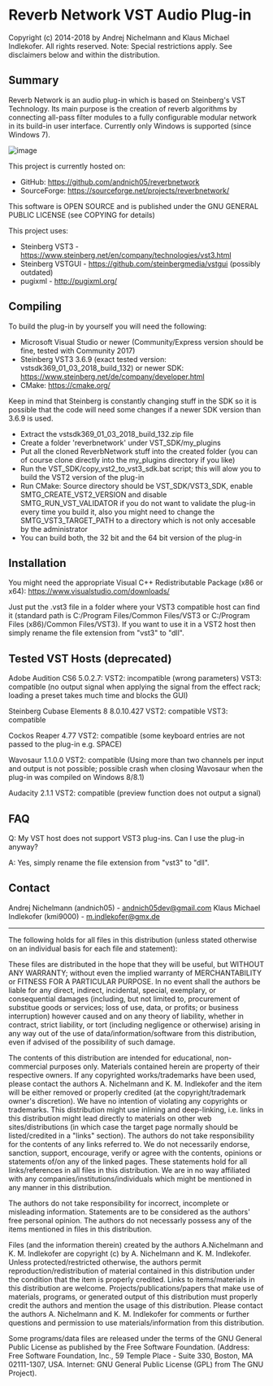 # Reverb Network VST Audio Plug-in
Copyright (c) 2014-2018 by Andrej Nichelmann and Klaus Michael Indlekofer. All rights reserved.
Note: Special restrictions apply. See disclaimers below and within the distribution.

## Summary
Reverb Network is an audio plug-in which is based on Steinberg's VST Technology. Its main purpose is the creation of reverb algorithms by connecting all-pass filter modules to a fully configurable modular network in its build-in user interface. Currently only Windows is supported (since Windows 7).

 ![image](https://user-images.githubusercontent.com/14234092/37571711-7e99da16-2b00-11e8-8fa2-99d179f60786.png)

This project is currently hosted on:
* GitHub: https://github.com/andnich05/reverbnetwork
* SourceForge: https://sourceforge.net/projects/reverbnetwork/

This software is OPEN SOURCE and is published under the GNU GENERAL PUBLIC LICENSE (see COPYING for details)

This project uses:
* Steinberg VST3 - https://www.steinberg.net/en/company/technologies/vst3.html
* Steinberg VSTGUI - https://github.com/steinbergmedia/vstgui (possibly outdated)
* pugixml - http://pugixml.org/


## Compiling
To build the plug-in by yourself you will need the following:

* Microsoft Visual Studio or newer (Community/Express version should be fine, tested with Community 2017)
* Steinberg VST3 3.6.9 (exact tested version: vstsdk369_01_03_2018_build_132) or newer SDK: https://www.steinberg.net/de/company/developer.html
* CMake: https://cmake.org/

Keep in mind that Steinberg is constantly changing stuff in the SDK so it is possible that the code will need some changes if a newer SDK version than 3.6.9 is used.

* Extract the vstsdk369_01_03_2018_build_132.zip file
* Create a folder 'reverbnetwork' under VST_SDK/my_plugins
* Put all the cloned ReverbNetwork stuff into the created folder (you can of course clone directly into the my_plugins directory if you like)
* Run the VST_SDK/copy_vst2_to_vst3_sdk.bat script; this will alow you to build the VST2 version of the plug-in
* Run CMake: Source directory should be VST_SDK/VST3_SDK, enable SMTG_CREATE_VST2_VERSION and disable SMTG_RUN_VST_VALIDATOR if you do not want to validate the plug-in every time you build it, also you might need to change the SMTG_VST3_TARGET_PATH to a directory which is not only accesable by the administrator
* You can build both, the 32 bit and the 64 bit version of the plug-in


## Installation

You might need the appropriate Visual C++ Redistributable Package (x86 or x64):
https://www.visualstudio.com/downloads/

Just put the .vst3 file in a folder where your VST3 compatible host can find it (standard path is C:/Program Files/Common Files/VST3 or C:/Program Files (x86)/Common Files/VST3). If you want to use it in a VST2 host then simply rename the file extension from "vst3" to "dll".


## Tested VST Hosts (deprecated)

Adobe Audition CS6 5.0.2.7:
VST2: incompatible (wrong parameters)
VST3: compatible (no output signal when applying the signal from the effect rack; loading a preset takes much time and blocks the GUI)
	
Steinberg Cubase Elements 8 8.0.10.427
VST2: compatible
VST3: compatible
	
Cockos Reaper 4.77
VST2: compatible (some keyboard entries are not passed to the plug-in e.g. SPACE)

Wavosaur 1.1.0.0
VST2: compatible (Using more than two channels per input and output is not possible; possible crash when closing Wavosaur when the plug-in was compiled on Windows 8/8.1)

Audacity 2.1.1
VST2: compatible (preview function does not output a signal)


## FAQ

Q: My VST host does not support VST3 plug-ins. Can I use the plug-in anyway?

A: Yes, simply rename the file extension from "vst3" to "dll".


## Contact

Andrej Nichelmann (andnich05) - andnich05dev@gmail.com
Klaus Michael Indlekofer (kmi9000) - m.indlekofer@gmx.de

---
The following holds for all files in this distribution (unless stated otherwise on an
individual basis for each file and statement):

These files are distributed in the
hope that they will be useful, but WITHOUT ANY WARRANTY; without even the implied warranty
of MERCHANTABILITY or FITNESS FOR A PARTICULAR PURPOSE. In no event shall the authors be
liable for any direct, indirect, incidental, special, exemplary, or consequential damages
(including, but not limited to, procurement of substitue goods or services; loss of use,
data, or profits; or business interruption) however caused and on any theory of liability,
whether in contract, strict liability, or tort (including negligence or otherwise) arising
in any way out of the use of data/information/software from this distribution, even if
advised of the possibility of such damage. 

The contents of this distribution are intended for educational, non-commercial purposes
only. Materials contained herein are property of their respective owners. If any
copyrighted works/trademarks have been used, please contact the authors A. Nichelmann and K. M. Indlekofer
and the item will be either removed or properly credited (at the copyright/trademark
owner's discretion). We have no intention of violating any copyrights or trademarks.
This distribution might use inlining and deep-linking, i.e. links in this distribution
might lead directly to materials on other web sites/distributions (in which case the
target page normally should be listed/credited in a "links" section). The authors do
not take responsibility for the contents of any links referred to. We do not necessarily 
endorse, sanction, support, encourage, verify or agree with the contents, opinions or
statements of/on any of the linked pages. These statements hold for all links/references
in all files in this distribution. We are in no way affiliated with any
companies/institutions/individuals which might be mentioned in any manner in this
distribution.

The authors do not take responsibility for incorrect, incomplete or misleading information.
Statements are to be considered as the authors' free personal opinion. The authors do not
necessarly possess any of the items mentioned in files in this distribution.

Files (and the information therein) created by the authors A.Nichelmann and K. M. Indlekofer are copyright
(c) by A. Nichelmann and K. M. Indlekofer. Unless protected/restricted otherwise, the authors permit
reproduction/redistribution of material contained in this distribution under the condition
that the item is properly credited. Links to items/materials in this distribution are welcome.
Projects/publications/papers that make use of materials, programs, or generated output
of this distribution must properly credit the authors and mention the usage of this distribution.
Please contact the authors A. Nichelmann and K. M. Indlekofer for comments or further questions
and permission to use materials/information from this distribution.

Some programs/data files are released under the terms of the GNU General Public License
as published by the Free Software Foundation. (Address: Free Software Foundation, Inc.,
59 Temple Place - Suite 330, Boston, MA 02111-1307, USA. Internet: GNU General Public
License (GPL) from The GNU Project).

